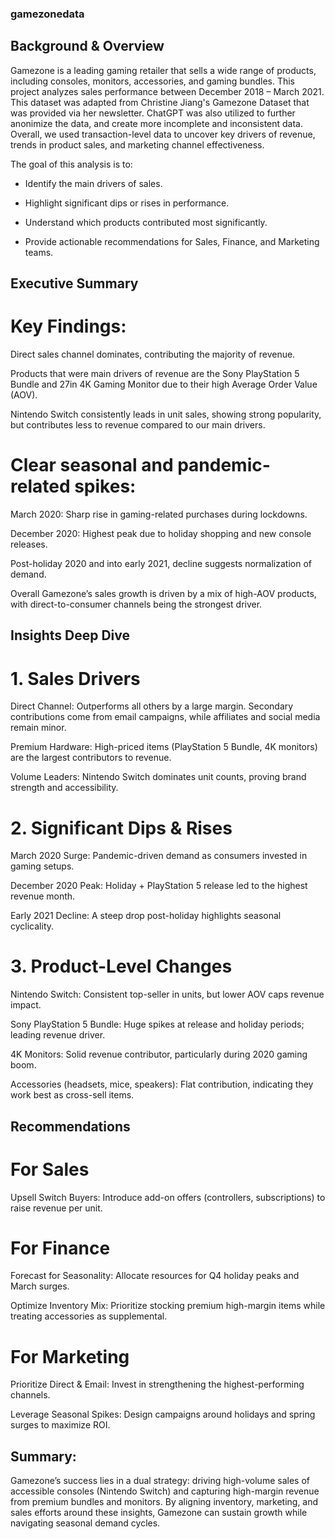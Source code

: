 ### gamezonedata
## Background & Overview

Gamezone is a leading gaming retailer that sells a wide range of products, including consoles, monitors, accessories, and gaming bundles. This project analyzes sales performance between December 2018 – March 2021. This dataset was adapted from Christine Jiang's Gamezone Dataset that was provided via her newsletter. ChatGPT was also utilized to further anonimize the data, and create more incomplete and inconsistent data. Overall, we used transaction-level data to uncover key drivers of revenue, trends in product sales, and marketing channel effectiveness. 

The goal of this analysis is to:

- Identify the main drivers of sales.

- Highlight significant dips or rises in performance.

- Understand which products contributed most significantly.

- Provide actionable recommendations for Sales, Finance, and Marketing teams.

## Executive Summary

# Key Findings:

Direct sales channel dominates, contributing the majority of revenue.

Products that were main drivers of revenue are the Sony PlayStation 5 Bundle and 27in 4K Gaming Monitor due to their high Average Order Value (AOV).

Nintendo Switch consistently leads in unit sales, showing strong popularity, but contributes less to revenue compared to our main drivers.

# Clear seasonal and pandemic-related spikes:

March 2020: Sharp rise in gaming-related purchases during lockdowns.

December 2020: Highest peak due to holiday shopping and new console releases.

Post-holiday 2020 and into early 2021, decline suggests normalization of demand.

Overall
Gamezone’s sales growth is driven by a mix of high-AOV products, with direct-to-consumer channels being the strongest driver.

## Insights Deep Dive
# 1. Sales Drivers

Direct Channel: Outperforms all others by a large margin. Secondary contributions come from email campaigns, while affiliates and social media remain minor.

Premium Hardware: High-priced items (PlayStation 5 Bundle, 4K monitors) are the largest contributors to revenue.

Volume Leaders: Nintendo Switch dominates unit counts, proving brand strength and accessibility.

# 2. Significant Dips & Rises

March 2020 Surge: Pandemic-driven demand as consumers invested in gaming setups.

December 2020 Peak: Holiday + PlayStation 5 release led to the highest revenue month.

Early 2021 Decline: A steep drop post-holiday highlights seasonal cyclicality.

# 3. Product-Level Changes

Nintendo Switch: Consistent top-seller in units, but lower AOV caps revenue impact.

Sony PlayStation 5 Bundle: Huge spikes at release and holiday periods; leading revenue driver.

4K Monitors: Solid revenue contributor, particularly during 2020 gaming boom.

Accessories (headsets, mice, speakers): Flat contribution, indicating they work best as cross-sell items.

## Recommendations
# For Sales

Upsell Switch Buyers: Introduce add-on offers (controllers, subscriptions) to raise revenue per unit.

# For Finance

Forecast for Seasonality: Allocate resources for Q4 holiday peaks and March surges.

Optimize Inventory Mix: Prioritize stocking premium high-margin items while treating accessories as supplemental.

# For Marketing

Prioritize Direct & Email: Invest in strengthening the highest-performing channels.

Leverage Seasonal Spikes: Design campaigns around holidays and spring surges to maximize ROI.

## Summary:
Gamezone’s success lies in a dual strategy: driving high-volume sales of accessible consoles (Nintendo Switch) and capturing high-margin revenue from premium bundles and monitors. By aligning inventory, marketing, and sales efforts around these insights, Gamezone can sustain growth while navigating seasonal demand cycles.
